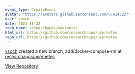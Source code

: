 ```yaml
---
event_type: CreateEvent
avatar: "https://avatars.githubusercontent.com/u/814322?"
user: vsoch
date: 2023-11-22
repo_name: researchapps/usernetes
html_url: https://github.com/researchapps/usernetes
repo_url: https://github.com/researchapps/usernetes
---
```


<a href='https://github.com/vsoch' target='_blank'>vsoch</a> created a new branch, add/docker-compose-rm at <a href='https://github.com/researchapps/usernetes' target='_blank'>researchapps/usernetes</a>

<a href='https://github.com/researchapps/usernetes' target='_blank'>View Repository</a>